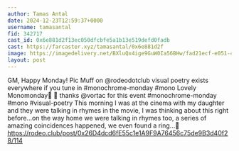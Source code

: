 ```yaml
---
author: Tamas Antal
date: 2024-12-23T12:59:37+0000
username: tamasantal
fid: 342717
cast_id: 0x6e881d2f13ec050dfcbfe5a1b13e519defd0fadb
cast: https://farcaster.xyz/tamasantal/0x6e881d2f
image: https://imagedelivery.net/BXluQx4ige9GuW0Ia56BHw/fad21ecf-e051-40eb-107b-6ae4d7a38500/original
layout: post
---
```


GM, Happy Monday! Pic Muff on @rodeodotclub visual poetry exists everywhere if you tune in #monochrome-monday #mono
Lovely Monomonday🤍 🖤 thanks @vortac for this event #monochrome-monday #mono #visual-poetry
This morning I was at the cinema with my daughter and they were talking in rhymes in the movie, I was thinking about this right before...on the way home we were talking in rhymes too, a series of amazing coincidences happened, we even found a ring...💍 https://rodeo.club/post/0x26D4dcd6fE55c1e1A9F9A76456c75de9B3d40f28/114

<img src='https://imagedelivery.net/BXluQx4ige9GuW0Ia56BHw/fad21ecf-e051-40eb-107b-6ae4d7a38500/original' alt='' referrerpolicy='no-referrer'/>
